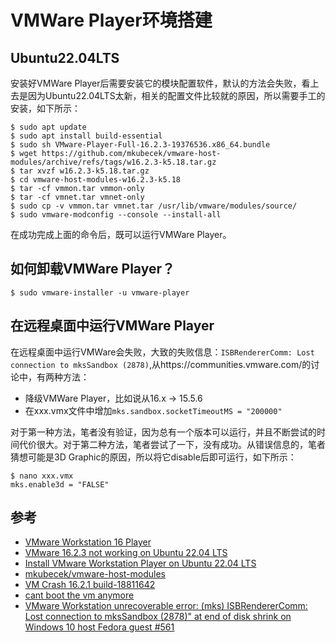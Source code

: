 # VMWare Player环境搭建

## Ubuntu22.04LTS

安装好VMWare Player后需要安装它的模块配置软件，默认的方法会失败，看上去是因为Ubuntu22.04LTS太新，相关的配置文件比较就的原因，所以需要手工的安装，如下所示：

```
$ sudo apt update
$ sudo apt install build-essential
$ sudo sh VMware-Player-Full-16.2.3-19376536.x86_64.bundle
$ wget https://github.com/mkubecek/vmware-host-modules/archive/refs/tags/w16.2.3-k5.18.tar.gz
$ tar xvzf w16.2.3-k5.18.tar.gz
$ cd vmware-host-modules-w16.2.3-k5.18
$ tar -cf vmmon.tar vmmon-only
$ tar -cf vmnet.tar vmnet-only
$ sudo cp -v vmmon.tar vmnet.tar /usr/lib/vmware/modules/source/
$ sudo vmware-modconfig --console --install-all
```

在成功完成上面的命令后，既可以运行VMWare Player。

## 如何卸载VMWare Player？

```
$ sudo vmware-installer -u vmware-player
```

## 在远程桌面中运行VMWare Player

在远程桌面中运行VMWare会失败，大致的失败信息：`ISBRendererComm: Lost connection to mksSandbox (2878)`,从https://communities.vmware.com/的讨论中，有两种方法：

- 降级VMWare Player，比如说从16.x -> 15.5.6
- 在xxx.vmx文件中增加`mks.sandbox.socketTimeoutMS = "200000"`

对于第一种方法，笔者没有验证，因为总有一个版本可以运行，并且不断尝试的时间代价很大。对于第二种方法，笔者尝试了一下，没有成功。从错误信息的，笔者猜想可能是3D Graphic的原因，所以将它disable后即可运行，如下所示：

```
$ nano xxx.vmx
mks.enable3d = "FALSE"
```



## 参考

- [VMware Workstation 16 Player](https://www.vmware.com/products/workstation-player/workstation-player-evaluation.html)
- [VMware 16.2.3 not working on Ubuntu 22.04 LTS](https://communities.vmware.com/t5/VMware-Workstation-Pro/VMware-16-2-3-not-working-on-Ubuntu-22-04-LTS/td-p/2905535)
- [Install VMware Workstation Player on Ubuntu 22.04 LTS](https://www.how2shout.com/linux/install-vmware-workstation-player-on-ubuntu-22-04-lts/)
- [mkubecek/vmware-host-modules](https://github.com/mkubecek/vmware-host-modules)
- [VM Crash 16.2.1 build-18811642](https://communities.vmware.com/t5/VMware-Workstation-Pro/VM-Crash-16-2-1-build-18811642/td-p/2877469)
- [cant boot the vm anymore](https://communities.vmware.com/t5/VMware-Workstation-Pro/cant-boot-the-vm-anymore/td-p/2879014)
- [VMware Workstation unrecoverable error: (mks) ISBRendererComm: Lost connection to mksSandbox (2878)" at end of disk shrink on Windows 10 host Fedora guest #561](https://github.com/vmware/open-vm-tools/issues/561)